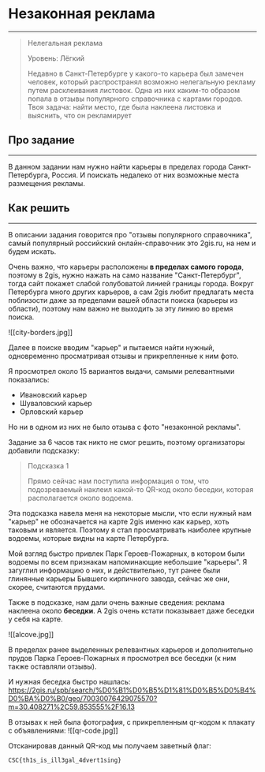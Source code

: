 # Незаконная реклама
---

>Нелегальная реклама 
>
>Уровень: Лёгкий 
>
>Недавно в Санкт-Петербурге у какого-то карьера был замечен человек, который распространял возможно нелегальную рекламу путем расклеивания листовок. Одна из них каким-то образом попала в отзывы популярного справочника с картами городов. Твоя задача: найти место, где была наклеена листовка и выяснить, что он рекламирует

## Про задание
---
В данном задании нам нужно найти карьеры в пределах города Санкт-Петербурга, Россия. И поискать недалеко от них возможные места размещения рекламы. 

## Как решить
---
В описании задания говорится про "отзывы популярного справочника", самый популярный российский онлайн-справочник это 2gis.ru, на нем и будем искать.

Очень важно, что карьеры расположены **в пределах самого города**, поэтому в 2gis, нужно нажать на само название "Санкт-Петербург", тогда сайт покажет слабой голубоватой линией границы города. Вокруг Петербурга много других карьеров, а сам 2gis любит предлагать места поблизости даже за пределами вашей области поиска (карьеры из области), поэтому нам важно не выходить за эту линию во время поиска. 

![[city-borders.jpg]]

Далее в поиске вводим "карьер" и пытаемся найти нужный, одновременно просматривая отзывы и прикрепленные к ним фото.

Я просмотрел около 15 вариантов выдачи, самыми релевантными показались:

- Ивановский карьер
- Шуваловский карьер
- Орловский карьер

Но ни в одном из них не было отзыва с фото "незаконной рекламы".

Задание за 6 часов так никто не смог решить, поэтому организаторы добавили подсказку:

>Подсказка 1
>
>Прямо сейчас нам поступила информация о том, что подозреваемый наклеил какой-то QR-код около беседки, которая располагается около водоема. 

Эта подсказка навела меня на некоторые мысли, что если нужный нам "карьер" не обозначается на карте 2gis именно как карьер, хоть таковым и является. Поэтому я стал просматривать наиболее крупные водоемы, которые видны на карте Петербурга. 

Мой взгляд быстро привлек Парк Героев-Пожарных, в котором были водоемы по всем признакам напоминающие небольшие "карьеры". Я загуглил информацию о них, и действительно, тут ранее были глинянные карьеры Бывшего кирпичного завода, сейчас же они, скорее, считаются прудами. 

Также в подсказке, нам дали очень важные сведения: реклама наклеена около **беседки**. А 2gis очень кстати показывает даже беседки у себя на карте. 

![[alcove.jpg]]

В пределах ранее выделенных релевантных карьеров и дополнительно прудов Парка Героев-Пожарных я просмотрел все беседки (к ним также оставляли отзывы).

И нужная беседка быстро нашлась: https://2gis.ru/spb/search/%D0%B1%D0%B5%D1%81%D0%B5%D0%B4%D0%BA%D0%B0/geo/70030076429075570?m=30.408271%2C59.853555%2F16.13

В отзывах к ней была фотография, с прикрепленным qr-кодом к плакату с объявлениями:
![[qr-code.jpg]]

Отсканировав данный QR-код мы получаем заветный флаг:

```
CSC{th1s_is_ill3gal_4dvert1sing}
```
